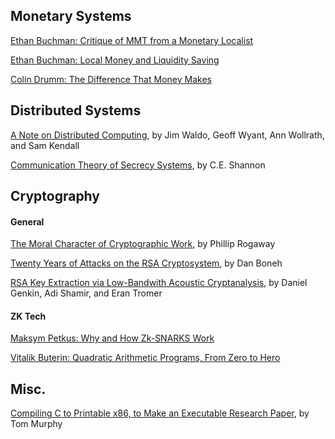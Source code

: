 ## Monetary Systems
[Ethan Buchman: Critique of MMT from a Monetary Localist](https://ebuchman.github.io/posts/mmt/)

[Ethan Buchman: Local Money and Liquidity Saving](https://ebuchman.github.io/posts/local-money-liquidity-saving/)

[Colin Drumm: The Difference That Money Makes](https://drive.google.com/file/d/1IZy2o238Ef3zOIfI724dt95UqookVe0b/view)


## Distributed Systems
[A Note on Distributed Computing](https://github.com/papers-we-love/papers-we-love/blob/master/distributed_systems/a-note-on-distributed-computing.pdf), by Jim Waldo, Geoff Wyant, Ann Wollrath, and Sam Kendall

[Communication Theory of Secrecy Systems](https://github.com/papers-we-love/papers-we-love/blob/master/cryptography/communication-theory-of-secrecy-systems.pdf), by C.E. Shannon


## Cryptography
#### General
[The Moral Character of Cryptographic Work](https://web.cs.ucdavis.edu/~rogaway/papers/moral-fn.pdf), by Phillip Rogaway

[Twenty Years of Attacks on the RSA Cryptosystem](https://crypto.stanford.edu/~dabo/papers/RSA-survey.pdf), by Dan Boneh

[RSA Key Extraction via Low-Bandwith Acoustic Cryptanalysis](https://www.cs.tau.ac.il/~tromer/papers/acoustic-20131218.pdf), by Daniel Genkin, Adi Shamir, and Eran Tromer

#### ZK Tech
[Maksym Petkus: Why and How Zk-SNARKS Work](https://medium.com/@imolfar/why-and-how-zk-snark-works-1-introduction-the-medium-of-a-proof-d946e931160)

[Vitalik Buterin: Quadratic Arithmetic Programs, From Zero to Hero](https://medium.com/@VitalikButerin/quadratic-arithmetic-programs-from-zero-to-hero-f6d558cea649)


## Misc.
[Compiling C to Printable x86, to Make an Executable Research Paper](https://www.youtube.com/watch?v=LA_DrBwkiJA), by Tom Murphy
